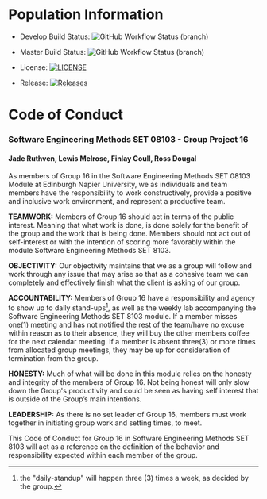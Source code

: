 # Population Information
* Develop Build Status: ![GitHub Workflow Status (branch)](https://img.shields.io/github/actions/workflow/status/fdcoull/set08103_assessment/main.yml?branch=develop&style=flat-square)

* Master Build Status: ![GitHub Workflow Status (branch)](https://img.shields.io/github/actions/workflow/status/fdcoull/set08103_assessment/main.yml?branch=master&style=flat-square)

* License: [![LICENSE](https://img.shields.io/github/license/fdcoull/set08103_assessment?style=flat-square)](https://github.com/fdcoull/set08103_assessment/blob/master/LICENSE)

* Release: [![Releases](https://img.shields.io/github/release/fdcoull/set08103_assessment/all.svg?style=flat-square)](https://github.com/fdcoull/set08103_assessment/releases)

# Code of Conduct
### Software Engineering Methods SET 08103 - Group Project 16
#### Jade Ruthven, Lewis Melrose, Finlay Coull, Ross Dougal

  As members of Group 16 in the Software Engineering Methods SET 08103 Module at Edinburgh Napier University, we as individuals and team members have the responsibility to work constructively, provide a positive and inclusive work environment, and represent a productive team.

**TEAMWORK:**   Members of Group 16 should act in terms of the public interest. Meaning that what work is done, is done solely for the benefit of the group and the work that is being done. Members should not act out of self-interest or with the intention of scoring more favorably within the module Software Engineering Methods SET 8103.

**OBJECTIVITY:**   Our objectivity maintains that we as a group will follow and work through any issue that may arise so that as a cohesive team we can completely and effectively finish what the client is asking of our group.

**ACCOUNTABILITY:**   Members of Group 16 have a responsibility and agency to show up to daily stand-ups[^1], as well as the weekly lab accompanying the Software Engineering Methods SET 8103 module. If a member misses one(1) meeting and has not notified the rest of the team/have no excuse within reason as to their absence, they will buy the other members coffee for the next calendar meeting. If a member is absent three(3) or more times from allocated group meetings, they may be up for consideration of termination from the group.

**HONESTY:**   Much of what will be done in this module relies on the honesty and integrity of the members of Group 16. Not being honest will only slow down the Group's productivity and could be seen as having self interest that is outside of the Group’s main intentions.

**LEADERSHIP:**   As there is no set leader of Group 16, members must work together in initiating group work and setting times, to meet. 

  This Code of Conduct for Group 16 in Software Engineering Methods SET 8103 will act as a reference on the definition of the behavior and responsibility expected within each member of the group.
[^1]: the "daily-standup" will happen three (3) times a week, as decided by the group.
